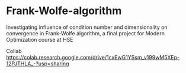 # Frank-Wolfe-algorithm
Investigating influence of condition number and dimensionality on convergence in Frank-Wolfe algorithm, a final project for Modern Optimization course at HSE


 Collab https://colab.research.google.com/drive/1cxEwG1YSsm_v199wM5XEp-12PJTHLA_-?usp=sharing

